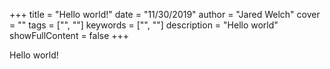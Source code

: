+++
title = "Hello world!"
date = "11/30/2019"
author = "Jared Welch"
cover = ""
tags = ["", ""]
keywords = ["", ""]
description = "Hello world"
showFullContent = false
+++

Hello world!